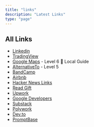 ```yaml
---
title: "links"
description: "Latest Links"
type: "page"
---
```


## All Links

- [Linkedin](https://linkedin.com/in/hirawat)
- [TradingView](https://in.tradingview.com/u/hirawatt)
- [Google Maps](https://maps.app.goo.gl/kqDZm8ryfbacwHxn8) - Level 6 🌟 Local Guide
- [AlternativeTo](https://alternativeto.net/user/hirawatt/) - Level 5
- [BandCamp](https://bandcamp.com/hirawat)
- [Airbnb](https://www.airbnb.co.in/p/wonderland)
- [Hacker News Links](https://news.ycombinator.com/submitted?id=hirawat)
- [Read Gift](https://read.gift/u/hirawattt)
- [Upwork](https://www.upwork.com/freelancers/~018b3fb57c86bd5e53)
- [Google Developers](https://g.dev/hirawat)
- [Substack](https://hirawat.substack.com/)
- [Polywork](https://www.polywork.com/hirawat)
- [Dev.to](https://dev.to/hirawat)
- [PromptBase](https://promptbase.com/profile/hirawat)
